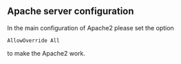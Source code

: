 ## Apache server configuration

In the main configuration of Apache2 please set the option
```
AllowOverride All
```
to make the Apache2 work.
